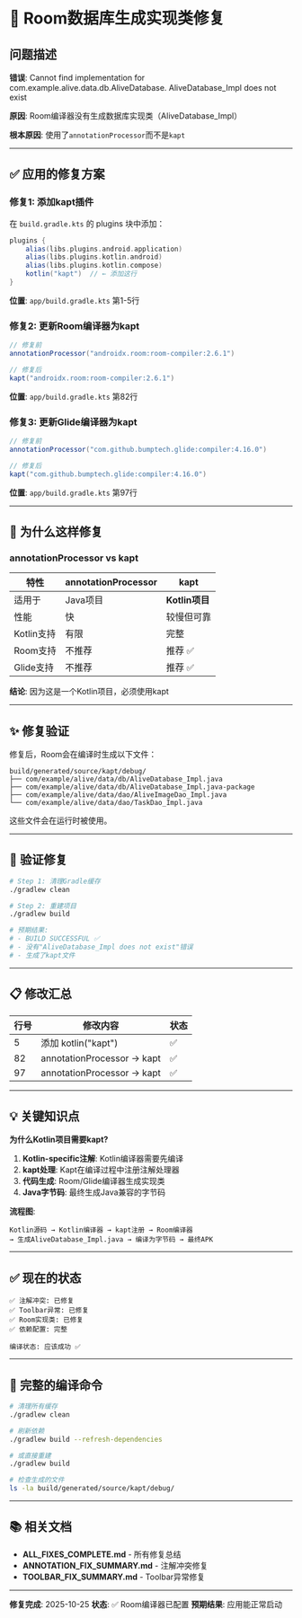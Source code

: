 # 🔧 Room数据库生成实现类修复

## 问题描述

**错误**: Cannot find implementation for com.example.alive.data.db.AliveDatabase. AliveDatabase_Impl does not exist

**原因**: Room编译器没有生成数据库实现类（AliveDatabase_Impl）

**根本原因**: 使用了`annotationProcessor`而不是`kapt`

---

## ✅ 应用的修复方案

### 修复1: 添加kapt插件

在 `build.gradle.kts` 的 plugins 块中添加：

```gradle
plugins {
    alias(libs.plugins.android.application)
    alias(libs.plugins.kotlin.android)
    alias(libs.plugins.kotlin.compose)
    kotlin("kapt")  // ← 添加这行
}
```

**位置**: `app/build.gradle.kts` 第1-5行

### 修复2: 更新Room编译器为kapt

```gradle
// 修复前
annotationProcessor("androidx.room:room-compiler:2.6.1")

// 修复后
kapt("androidx.room:room-compiler:2.6.1")
```

**位置**: `app/build.gradle.kts` 第82行

### 修复3: 更新Glide编译器为kapt

```gradle
// 修复前
annotationProcessor("com.github.bumptech.glide:compiler:4.16.0")

// 修复后
kapt("com.github.bumptech.glide:compiler:4.16.0")
```

**位置**: `app/build.gradle.kts` 第97行

---

## 🎯 为什么这样修复

### annotationProcessor vs kapt

| 特性 | annotationProcessor | kapt |
|------|-------------------|------|
| 适用于 | Java项目 | **Kotlin项目** |
| 性能 | 快 | 较慢但可靠 |
| Kotlin支持 | 有限 | 完整 |
| Room支持 | 不推荐 | 推荐 ✅ |
| Glide支持 | 不推荐 | 推荐 ✅ |

**结论**: 因为这是一个Kotlin项目，必须使用kapt

---

## ✨ 修复验证

修复后，Room会在编译时生成以下文件：

```
build/generated/source/kapt/debug/
├── com/example/alive/data/db/AliveDatabase_Impl.java
├── com/example/alive/data/db/AliveDatabase_Impl.java-package
├── com/example/alive/data/dao/AliveImageDao_Impl.java
└── com/example/alive/data/dao/TaskDao_Impl.java
```

这些文件会在运行时被使用。

---

## 🚀 验证修复

```bash
# Step 1: 清理Gradle缓存
./gradlew clean

# Step 2: 重建项目
./gradlew build

# 预期结果:
# - BUILD SUCCESSFUL ✅
# - 没有"AliveDatabase_Impl does not exist"错误
# - 生成了kapt文件
```

---

## 📋 修改汇总

| 行号 | 修改内容 | 状态 |
|------|--------|------|
| 5 | 添加 kotlin("kapt") | ✅ |
| 82 | annotationProcessor → kapt | ✅ |
| 97 | annotationProcessor → kapt | ✅ |

---

## 💡 关键知识点

**为什么Kotlin项目需要kapt?**

1. **Kotlin-specific注解**: Kotlin编译器需要先编译
2. **kapt处理**: Kapt在编译过程中注册注解处理器
3. **代码生成**: Room/Glide编译器生成实现类
4. **Java字节码**: 最终生成Java兼容的字节码

**流程图**:
```
Kotlin源码 → Kotlin编译器 → kapt注册 → Room编译器
→ 生成AliveDatabase_Impl.java → 编译为字节码 → 最终APK
```

---

## ✅ 现在的状态

```
✅ 注解冲突: 已修复
✅ Toolbar异常: 已修复
✅ Room实现类: 已修复
✅ 依赖配置: 完整

编译状态: 应该成功 ✅
```

---

## 🔄 完整的编译命令

```bash
# 清理所有缓存
./gradlew clean

# 刷新依赖
./gradlew build --refresh-dependencies

# 或直接重建
./gradlew build

# 检查生成的文件
ls -la build/generated/source/kapt/debug/
```

---

## 📚 相关文档

- **ALL_FIXES_COMPLETE.md** - 所有修复总结
- **ANNOTATION_FIX_SUMMARY.md** - 注解冲突修复
- **TOOLBAR_FIX_SUMMARY.md** - Toolbar异常修复

---

**修复完成**: 2025-10-25
**状态**: ✅ Room编译器已配置
**预期结果**: 应用能正常启动
